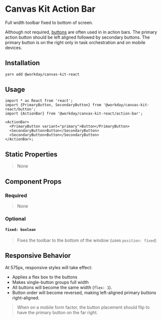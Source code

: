 # Canvas Kit Action Bar

Full width toolbar fixed to bottom of screen.

Although not required, [buttons](../../button/react) are often used in in action bars. The primary
action button should be left aligned followed by secondary buttons. The primary button is on the
right only in task orchestration and on mobile devices.

## Installation

```sh
yarn add @workday/canvas-kit-react
```

## Usage

```tsx
import * as React from 'react';
import {PrimaryButton, SecondaryButton} from '@workday/canvas-kit-react/button';
import {ActionBar} from '@workday/canvas-kit-react/action-bar';

<ActionBar>
  <PrimaryButton variant="primary">Button</PrimaryButton>
  <SecondaryButton>Button</SecondaryButton>
  <SecondaryButton>Button</SecondaryButton>
</ActionBar>;
```

## Static Properties

> None

## Component Props

### Required

> None

### Optional

#### `fixed: boolean`

> Fixes the toolbar to the bottom of the window (uses `position: fixed`)

## Responsive Behavior

At 575px, responsive styles will take effect:

- Applies a flex box to the buttons
- Makes single-button groups full width
- All buttons will become the same width (`flex: 1`).
- Button order will become reversed, making left-aligned primary buttons right-aligned.

> When on a mobile form factor, the button placement should flip to have the primary button on the
> far right.
